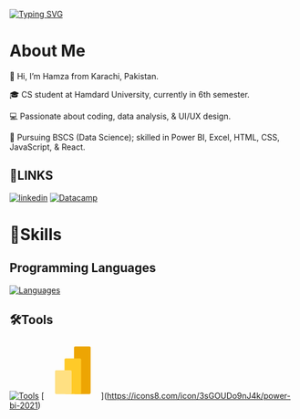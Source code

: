 [![Typing SVG](https://readme-typing-svg.demolab.com?font=Roboto&weight=500&pause=1000&width=435&lines=Hi%2C+Welcome+to+Hamza-asm+Profile)](https://git.io/typing-svg)
# About Me
📍 Hi, I’m Hamza from Karachi, Pakistan.

🎓 CS student at Hamdard University, currently in 6th semester.

💻 Passionate about coding, data analysis, & UI/UX design.

🎯 Pursuing BSCS (Data Science); skilled in Power BI, Excel, HTML, CSS, JavaScript, & React.
## 🔗LINKS
[![linkedin](https://img.shields.io/badge/linkedin-0A66C2?style=for-the-badge&logo=linkedin&logoColor=white)](www.linkedin.com/in/hamza-ali-856620206)
[![Datacamp](https://img.shields.io/badge/Datacamp-05192D?style=for-the-badge&logo=datacamp&logoColor=03E860)](https://www.datacamp.com/portfolio/hkalikhan)

# 🧩Skills

## Programming Languages
[![Languages](https://skillicons.dev/icons?i=python,cpp,html,css,js,r&theme=dark)](#)


## 🛠️Tools
[![Tools](https://skillicons.dev/icons?i=github,vscode,powershell,mysql,postgresql,ps,illustrator,figma&theme=dark)](#)
[[<svg xmlns="http://www.w3.org/2000/svg" x="0px" y="0px" width="100" height="100" viewBox="0 0 48 48">
<path fill="#eda503" d="M38,44H26c-0.552,0-1-0.448-1-1V5c0-0.552,0.448-1,1-1h12c0.552,0,1,0.448,1,1v38	C39,43.552,38.552,44,38,44z"></path><path fill="#ffca28" d="M30,44H18c-0.552,0-1-0.448-1-1V15c0-0.552,0.448-1,1-1h12c0.552,0,1,0.448,1,1v28	C31,43.552,30.552,44,30,44z"></path><path fill="#ffe082" d="M22,44H10c-0.552,0-1-0.448-1-1V25c0-0.552,0.448-1,1-1h12c0.552,0,1,0.448,1,1v18	C23,43.552,22.552,44,22,44z"></path>
</svg>](https://icons8.com/icon/3sGOUDo9nJ4k/power-bi-2021)](https://icons8.com/icon/3sGOUDo9nJ4k/power-bi-2021)




